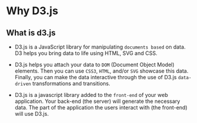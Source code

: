 # Why D3.js

## What is d3.js
* D3.js is a JavaScript library for manipulating `documents based` on data. D3 helps you bring data to life using HTML, SVG and CSS.


* D3.js helps you attach your data to `DOM` (Document Object Model) elements. 
Then you can use `CSS3`, `HTML`, and/or `SVG` showcase this data. 
Finally, you can make the data interactive through the use of D3.js `data-driven` transformations and transitions.


* D3.js is a javascript library added to the `front-end` of your web application. 
Your back-end (the server) will generate the necessary data. 
The part of the application the users interact with (the front-end) will use D3.js.  